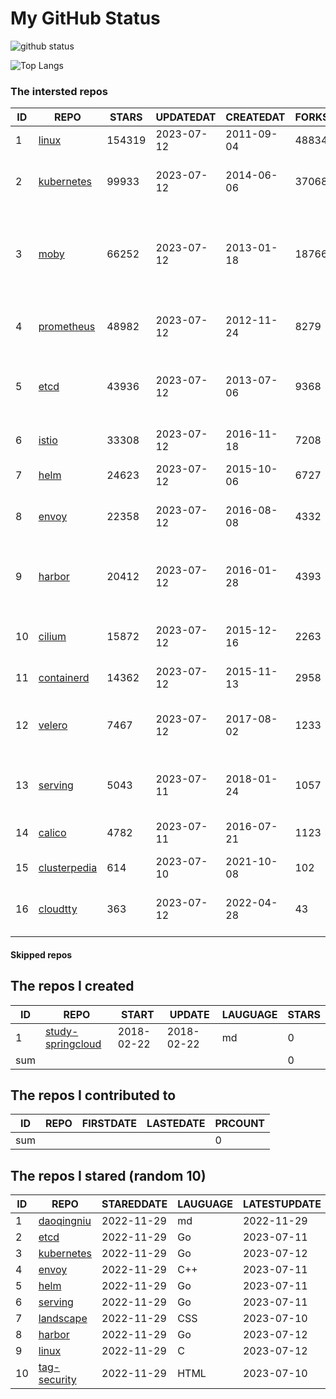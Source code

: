 # My GitHub Status

<img src="https://github-readme-stats-1.yihong0618.vercel.app/api?username=daoqingniu&show_icons=true&&&hide_title=true&count_private=true" alt="github status" />

![Top Langs](https://github-readme-stats-1.yihong0618.vercel.app/api/top-langs/?username=daoqingniu&layout=compact)

<!--START_SECTION:github_repos-->
### The intersted repos
| ID |                              REPO                               | STARS  | UPDATEDAT  | CREATEDAT  | FORKSCOUNT |                                              DESCRIPTIONS                                              |
|----|-----------------------------------------------------------------|--------|------------|------------|------------|--------------------------------------------------------------------------------------------------------|
|  1 | [linux](https://github.com/torvalds/linux)                      | 154319 | 2023-07-12 | 2011-09-04 |      48834 | Linux kernel source tree                                                                               |
|  2 | [kubernetes](https://github.com/kubernetes/kubernetes)          |  99933 | 2023-07-12 | 2014-06-06 |      37068 | Production-Grade Container Scheduling and Management                                                   |
|  3 | [moby](https://github.com/moby/moby)                            |  66252 | 2023-07-12 | 2013-01-18 |      18766 | Moby Project - a collaborative project for the container ecosystem to assemble container-based systems |
|  4 | [prometheus](https://github.com/prometheus/prometheus)          |  48982 | 2023-07-12 | 2012-11-24 |       8279 | The Prometheus monitoring system and time series database.                                             |
|  5 | [etcd](https://github.com/etcd-io/etcd)                         |  43936 | 2023-07-12 | 2013-07-06 |       9368 | Distributed reliable key-value store for the most critical data of a distributed system                |
|  6 | [istio](https://github.com/istio/istio)                         |  33308 | 2023-07-12 | 2016-11-18 |       7208 | Connect, secure, control, and observe services.                                                        |
|  7 | [helm](https://github.com/helm/helm)                            |  24623 | 2023-07-12 | 2015-10-06 |       6727 | The Kubernetes Package Manager                                                                         |
|  8 | [envoy](https://github.com/envoyproxy/envoy)                    |  22358 | 2023-07-12 | 2016-08-08 |       4332 | Cloud-native high-performance edge/middle/service proxy                                                |
|  9 | [harbor](https://github.com/goharbor/harbor)                    |  20412 | 2023-07-12 | 2016-01-28 |       4393 | An open source trusted cloud native registry project that stores, signs, and scans content.            |
| 10 | [cilium](https://github.com/cilium/cilium)                      |  15872 | 2023-07-12 | 2015-12-16 |       2263 | eBPF-based Networking, Security, and Observability                                                     |
| 11 | [containerd](https://github.com/containerd/containerd)          |  14362 | 2023-07-12 | 2015-11-13 |       2958 | An open and reliable container runtime                                                                 |
| 12 | [velero](https://github.com/vmware-tanzu/velero)                |   7467 | 2023-07-12 | 2017-08-02 |       1233 | Backup and migrate Kubernetes applications and their persistent volumes                                |
| 13 | [serving](https://github.com/knative/serving)                   |   5043 | 2023-07-11 | 2018-01-24 |       1057 | Kubernetes-based, scale-to-zero, request-driven compute                                                |
| 14 | [calico](https://github.com/projectcalico/calico)               |   4782 | 2023-07-11 | 2016-07-21 |       1123 | Cloud native networking and network security                                                           |
| 15 | [clusterpedia](https://github.com/clusterpedia-io/clusterpedia) |    614 | 2023-07-10 | 2021-10-08 |        102 | The Encyclopedia of Kubernetes clusters                                                                |
| 16 | [cloudtty](https://github.com/cloudtty/cloudtty)                |    363 | 2023-07-12 | 2022-04-28 |         43 | A Friendly Kubernetes CloudShell (Web Terminal) !                                                      |



#### Skipped repos
<!--END_SECTION:github_repos-->

<!--START_SECTION:my_github-->
## The repos I created
| ID  |                                 REPO                                 |   START    |   UPDATE   | LAUGUAGE | STARS |
|-----|----------------------------------------------------------------------|------------|------------|----------|-------|
|   1 | [study-springcloud](https://github.com/daoqingniu/study-springcloud) | 2018-02-22 | 2018-02-22 | md       |     0 |
| sum |                                                                      |            |            |          |     0 |

## The repos I contributed to
| ID  | REPO | FIRSTDATE | LASTEDATE | PRCOUNT |
|-----|------|-----------|-----------|---------|
| sum |      |           |           |       0 |

## The repos I stared (random 10)
| ID |                          REPO                          | STAREDDATE | LAUGUAGE | LATESTUPDATE |
|----|--------------------------------------------------------|------------|----------|--------------|
|  1 | [daoqingniu](https://github.com/daoqingniu/daoqingniu) | 2022-11-29 | md       | 2022-11-29   |
|  2 | [etcd](https://github.com/etcd-io/etcd)                | 2022-11-29 | Go       | 2023-07-11   |
|  3 | [kubernetes](https://github.com/kubernetes/kubernetes) | 2022-11-29 | Go       | 2023-07-12   |
|  4 | [envoy](https://github.com/envoyproxy/envoy)           | 2022-11-29 | C++      | 2023-07-11   |
|  5 | [helm](https://github.com/helm/helm)                   | 2022-11-29 | Go       | 2023-07-11   |
|  6 | [serving](https://github.com/knative/serving)          | 2022-11-29 | Go       | 2023-07-11   |
|  7 | [landscape](https://github.com/cncf/landscape)         | 2022-11-29 | CSS      | 2023-07-10   |
|  8 | [harbor](https://github.com/goharbor/harbor)           | 2022-11-29 | Go       | 2023-07-12   |
|  9 | [linux](https://github.com/torvalds/linux)             | 2022-11-29 | C        | 2023-07-12   |
| 10 | [tag-security](https://github.com/cncf/tag-security)   | 2022-11-29 | HTML     | 2023-07-10   |

<!--END_SECTION:my_github-->
